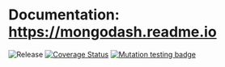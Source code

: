 # Documentation: https://mongodash.readme.io

![Release](https://github.com/VaclavObornik/mongodash/workflows/Release/badge.svg)
[![Coverage Status](https://coveralls.io/repos/github/VaclavObornik/mongodash/badge.svg?branch=master)](https://coveralls.io/github/VaclavObornik/mongodash?branch=master)
[![Mutation testing badge](https://img.shields.io/endpoint?style=flat&url=https%3A%2F%2Fbadge-api.stryker-mutator.io%2Fgithub.com%2FVaclavObornik%2Fmongodash%2Fmaster)](https://dashboard.stryker-mutator.io/reports/github.com/VaclavObornik/mongodash/master)
